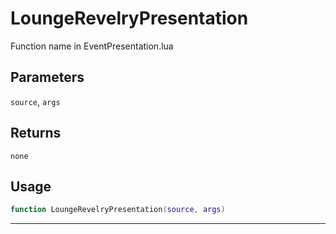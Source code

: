 # LoungeRevelryPresentation
Function name in EventPresentation.lua
## Parameters
`source`, `args`
## Returns
`none`
## Usage
```lua
function LoungeRevelryPresentation(source, args)
```
---
